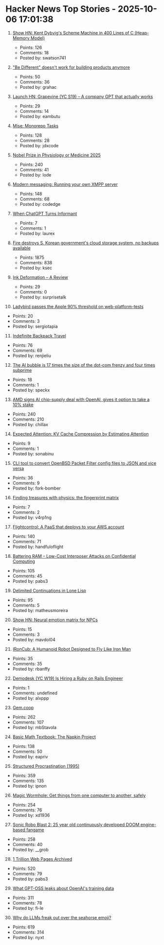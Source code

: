 # Hacker News Top Stories - 2025-10-06 17:01:38

1. [Show HN: Kent Dybvig's Scheme Machine in 400 Lines of C (Heap-Memory Model)](https://gist.github.com/swatson555/8cc36d8d022d7e5cc44a5edb2c4f7d0b)
   - Points: 126
   - Comments: 18
   - Posted by: swatson741

2. ["Be Different" doesn't work for building products anymore](https://iamcharliegraham.substack.com/p/be-different-doesnt-work-for-building)
   - Points: 50
   - Comments: 36
   - Posted by: grahac

3. [Launch HN: Grapevine (YC S19) – A company GPT that actually works](https://getgrapevine.ai/)
   - Points: 29
   - Comments: 14
   - Posted by: eambutu

4. [Mise: Monorepo Tasks](https://github.com/jdx/mise/discussions/6564)
   - Points: 128
   - Comments: 28
   - Posted by: jdxcode

5. [Nobel Prize in Physiology or Medicine 2025](https://www.nobelprize.org/prizes/medicine/2025/press-release/)
   - Points: 240
   - Comments: 41
   - Posted by: lode

6. [Modern messaging: Running your own XMPP server](https://www.codedge.de/posts/modern-messaging-running-your-own-xmpp-server)
   - Points: 148
   - Comments: 68
   - Posted by: codedge

7. [When ChatGPT Turns Informant](https://www.futureofbeinghuman.com/p/when-chatgpt-turns-snitch)
   - Points: 7
   - Comments: 1
   - Posted by: laurex

8. [Fire destroys S. Korean government's cloud storage system, no backups available](https://koreajoongangdaily.joins.com/news/2025-10-01/national/socialAffairs/NIRS-fire-destroys-governments-cloud-storage-system-no-backups-available/2412936)
   - Points: 1875
   - Comments: 838
   - Posted by: ksec

9. [Ink Deformation – A Review](https://www.inkandswitch.com/ink/notes/ink-deformation-review/)
   - Points: 29
   - Comments: 0
   - Posted by: surprisetalk

10. [Ladybird passes the Apple 90% threshold on web-platform-tests](https://twitter.com/awesomekling/status/1974781722953953601)
   - Points: 20
   - Comments: 3
   - Posted by: sergiotapia

11. [Indefinite Backpack Travel](https://jeremymaluf.com/onebag/)
   - Points: 76
   - Comments: 69
   - Posted by: renjieliu

12. [The AI bubble is 17 times the size of the dot-com frenzy and four times subprime](https://www.morningstar.com/news/marketwatch/20251003175/the-ai-bubble-is-17-times-the-size-of-the-dot-com-frenzy-and-four-times-subprime-this-analyst-argues)
   - Points: 18
   - Comments: 1
   - Posted by: speckx

13. [AMD signs AI chip-supply deal with OpenAI, gives it option to take a 10% stake](https://www.reuters.com/business/amd-signs-ai-chip-supply-deal-with-openai-gives-it-option-take-10-stake-2025-10-06/)
   - Points: 240
   - Comments: 210
   - Posted by: chillax

14. [Expected Attention: KV Cache Compression by Estimating Attention](https://arxiv.org/abs/2510.00636)
   - Points: 9
   - Comments: 1
   - Posted by: sonabinu

15. [CLI tool to convert OpenBSD Packet Filter config files to JSON and vice versa](https://github.com/fleximus/pfjson)
   - Points: 36
   - Comments: 9
   - Posted by: fork-bomber

16. [Finding treasures with physics: the fingerprint matrix](https://www.tuwien.at/en/tu-wien/news/news-articles/news/physik-fuer-die-schatzsuche-die-fingerabdruck-matrix)
   - Points: 7
   - Comments: 2
   - Posted by: v4rp1ng

17. [Flightcontrol: A PaaS that deploys to your AWS account](https://www.flightcontrol.dev/)
   - Points: 140
   - Comments: 71
   - Posted by: handfuloflight

18. [Battering RAM – Low-Cost Interposer Attacks on Confidential Computing](https://batteringram.eu/)
   - Points: 105
   - Comments: 45
   - Posted by: pabs3

19. [Delimited Continuations in Lone Lisp](https://www.matheusmoreira.com/articles/delimited-continuations-in-lone-lisp)
   - Points: 95
   - Comments: 5
   - Posted by: matheusmoreira

20. [Show HN: Neural emotion matrix for NPCs](https://github.com/mavdol/npc-neural-affect-matrix)
   - Points: 15
   - Comments: 3
   - Posted by: mavdol04

21. [IRonCub: A Humanoid Robot Designed to Fly Like Iron Man](https://spectrum.ieee.org/ironcub-jet-powered-flying-robot)
   - Points: 35
   - Comments: 35
   - Posted by: rbanffy

22. [Demodesk (YC W19) Is Hiring a Ruby on Rails Engineer](https://demodesk.com/careers)
   - Points: 1
   - Comments: undefined
   - Posted by: alxppp

23. [Gem.coop](https://gem.coop/)
   - Points: 262
   - Comments: 107
   - Posted by: mbStavola

24. [Basic Math Textbook: The Napkin Project](https://web.evanchen.cc/napkin.html)
   - Points: 138
   - Comments: 50
   - Posted by: eapriv

25. [Structured Procrastination (1995)](https://structuredprocrastination.com)
   - Points: 359
   - Comments: 135
   - Posted by: ipnon

26. [Magic Wormhole: Get things from one computer to another, safely](https://magic-wormhole.readthedocs.io/en/latest/welcome.html)
   - Points: 254
   - Comments: 76
   - Posted by: xd1936

27. [Sonic Robo Blast 2: 25 year old continuously developed DOOM engine-based fangame](https://www.srb2.org/)
   - Points: 258
   - Comments: 40
   - Posted by: __grob

28. [1 Trillion Web Pages Archived](https://blog.archive.org/trillion/)
   - Points: 520
   - Comments: 79
   - Posted by: pabs3

29. [What GPT-OSS leaks about OpenAI's training data](https://fi-le.net/oss/)
   - Points: 311
   - Comments: 78
   - Posted by: fi-le

30. [Why do LLMs freak out over the seahorse emoji?](https://vgel.me/posts/seahorse/)
   - Points: 619
   - Comments: 314
   - Posted by: nyxt

